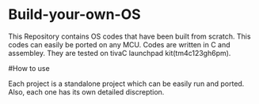 # Build-your-own-OS

This Repository contains OS codes that have been built from scratch. This codes can easily be ported on any MCU.
Codes are written in C and assembley. They are tested on tivaC launchpad kit(tm4c123gh6pm).

#How to use

Each project is a standalone project which can be easily run and ported. Also, each one has its own 
detailed discreption. 

